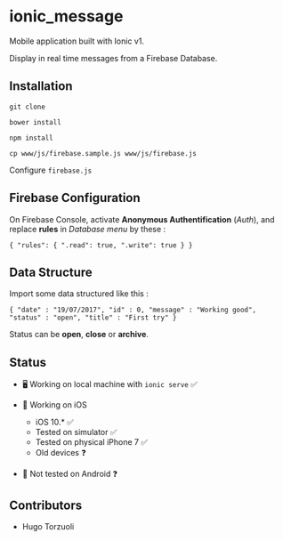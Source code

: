 # ionic_message

Mobile application built with Ionic v1.

Display in real time messages from a Firebase Database.

## Installation

```git clone```

```bower install```

```npm install```

```cp www/js/firebase.sample.js www/js/firebase.js```

Configure `firebase.js`

## Firebase Configuration

On Firebase Console, activate **Anonymous Authentification** (*Auth*), and replace **rules** in *Database menu* by these :

`{
  "rules": {
    ".read": true,
    ".write": true
  }
}`

## Data Structure

Import some data structured like this :

`{
  "date" : "19/07/2017",
  "id" : 0,
  "message" : "Working good",
  "status" : "open",
  "title" : "First try"
}`

Status can be **open**, **close** or **archive**.

## Status

- 🖥 Working on local machine with `ionic serve` ✅

- 📱 Working on iOS
  - iOS 10.* ✅
  - Tested on simulator ✅
  - Tested on physical iPhone 7 ✅
  - Old devices ❓

- 📱 Not tested on Android ❓

## Contributors

- Hugo Torzuoli
